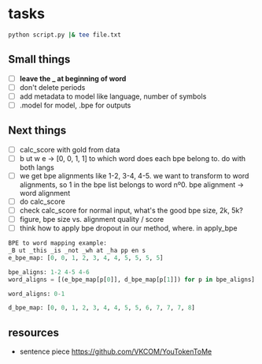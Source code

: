 # tasks

```bash
python script.py |& tee file.txt
```

## Small things

* [ ] **leave the _ at beginning of word**
* [ ] don't delete periods
* [ ] add metadata to model like language, number of symbols
* [ ] .model for model, .bpe for outputs

## Next things

* [ ] calc_score with gold from data
* [ ] b ut w e -> [0, 0, 1, 1] to which word does each bpe belong to. do with both langs
* [ ] we get bpe alignments like 1-2, 3-4, 4-5. we want to transform to word alignments, so 1 in the bpe list belongs to word nº0. bpe alignment -> word alignment
* [ ] do calc_score
* [ ] check calc_score for normal input, what's the good bpe size, 2k, 5k?
* [ ] figure, bpe size vs. alignment quality / score
* [ ] think how to apply bpe dropout in our method, where. in apply_bpe

```python
BPE to word mapping example:
_B ut _this _is _not _wh at _ha pp en s
e_bpe_map: [0, 0, 1, 2, 3, 4, 4, 5, 5, 5, 5]

bpe_aligns: 1-2 4-5 4-6
word_aligns = [(e_bpe_map[p[0]], d_bpe_map[p[1]]) for p in bpe_aligns]

word_aligns: 0-1

d_bpe_map: [0, 0, 1, 2, 3, 4, 4, 5, 5, 6, 7, 7, 7, 8]
```

## resources

* sentence piece <https://github.com/VKCOM/YouTokenToMe>
